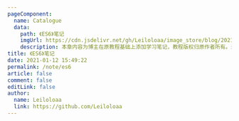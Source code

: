 ```yaml
---
pageComponent:
  name: Catalogue
  data:
    path: 《ES6》笔记
    imgUrl: https://cdn.jsdelivr.net/gh/Leiloloaa/image_store/blog/20210112160453.png
    description: 本章内容为博主在原教程基础上添加学习笔记，教程版权归原作者所有。来源：<a href='https://es6.ruanyifeng.com/' target='_blank'>ES6教程</a>
title: 《ES6》笔记
date: 2021-01-12 15:49:22
permalink: /note/es6
article: false
comment: false
editLink: false
author:
  name: Leiloloaa
  link: https://github.com/Leiloloaa
---
```

